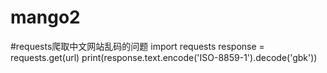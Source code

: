 # mango2
#requests爬取中文网站乱码的问题
import requests
response = requests.get(url)
print(response.text.encode('ISO-8859-1').decode('gbk'))
